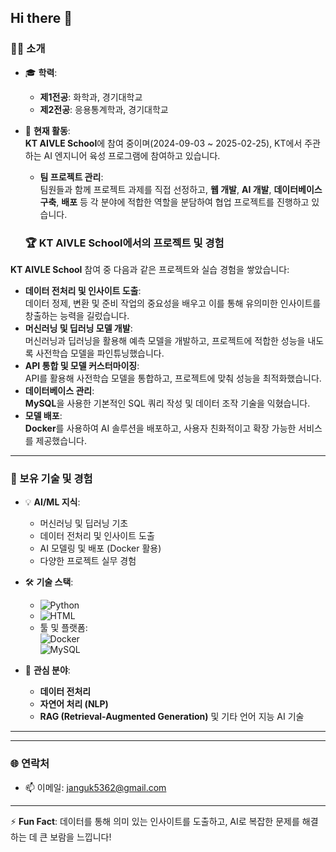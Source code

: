 ## Hi there 👋

### 👨‍🎓 소개
- 🎓 **학력**:  
  - **제1전공**: 화학과, 경기대학교  
  - **제2전공**: 응용통계학과, 경기대학교  

- 🎯 **현재 활동**:  
  **KT AIVLE School**에 참여 중이며(2024-09-03 ~ 2025-02-25), KT에서 주관하는 AI 엔지니어 육성 프로그램에 참여하고 있습니다.
  - **팀 프로젝트 관리**:  
  팀원들과 함께 프로젝트 과제를 직접 선정하고, **웹 개발**, **AI 개발**, **데이터베이스 구축**, **배포** 등 각 분야에 적합한 역할을 분담하여 협업 프로젝트를 진행하고 있습니다.

  ### 🏆 KT AIVLE School에서의 프로젝트 및 경험
**KT AIVLE School** 참여 중 다음과 같은 프로젝트와 실습 경험을 쌓았습니다:  
- **데이터 전처리 및 인사이트 도출**:  
  데이터 정제, 변환 및 준비 작업의 중요성을 배우고 이를 통해 유의미한 인사이트를 창출하는 능력을 길렀습니다.  
- **머신러닝 및 딥러닝 모델 개발**:  
  머신러닝과 딥러닝을 활용해 예측 모델을 개발하고, 프로젝트에 적합한 성능을 내도록 사전학습 모델을 파인튜닝했습니다.  
- **API 통합 및 모델 커스터마이징**:  
  API를 활용해 사전학습 모델을 통합하고, 프로젝트에 맞춰 성능을 최적화했습니다.  
- **데이터베이스 관리**:  
  **MySQL**을 사용한 기본적인 SQL 쿼리 작성 및 데이터 조작 기술을 익혔습니다.  
- **모델 배포**:  
  **Docker**를 사용하여 AI 솔루션을 배포하고, 사용자 친화적이고 확장 가능한 서비스를 제공했습니다.

---

### 🚀 보유 기술 및 경험
- 💡 **AI/ML 지식**:
  - 머신러닝 및 딥러닝 기초  
  - 데이터 전처리 및 인사이트 도출  
  - AI 모델링 및 배포 (Docker 활용)  
  - 다양한 프로젝트 실무 경험  

- 🛠 **기술 스택**:  
  - ![Python](https://img.shields.io/badge/Python-3776AB?style=for-the-badge&logo=python&logoColor=white)  
  - ![HTML](https://img.shields.io/badge/HTML-E34F26?style=for-the-badge&logo=html5&logoColor=white)  
  - 툴 및 플랫폼:  
    ![Docker](https://img.shields.io/badge/Docker-2496ED?style=for-the-badge&logo=docker&logoColor=white)  
    ![MySQL](https://img.shields.io/badge/MySQL-4479A1?style=for-the-badge&logo=mysql&logoColor=white)  

- 🌱 **관심 분야**:  
  - **데이터 전처리**  
  - **자연어 처리 (NLP)**  
  - **RAG (Retrieval-Augmented Generation)** 및 기타 언어 지능 AI 기술  

---


---

### 🌐 연락처
- 📫 이메일: [janguk5362@gmail.com](mailto:janguk5362@gmail.com)

---

⚡ **Fun Fact**: 데이터를 통해 의미 있는 인사이트를 도출하고, AI로 복잡한 문제를 해결하는 데 큰 보람을 느낍니다!
